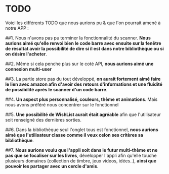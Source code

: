 TODO
=====

Voici les différents TODO que nous aurions pu & que l'on pourrait amené à notre APP : 

##1.
Nous n'avons pas pu terminer la fonctionnalité du scanner. **Nous aurions aimé qu'elle renvoi bien le code barre avec ensuite sur la fenêtre de résultat avoir la possibilité de dire si il est dans notre bibliothèque ou si on désire l'acheter**.

##2.
Même si cela penche plus sur le coté API, **nous aurions aimé une connexion multi-user** 

##3.
La partie store pas du tout développé, **on aurait fortement aimé faire le lien avec amazon afin d'avoir des retours d'informations et une fluidité de possibilité après le scanner d'un code barre**.

##4. 
**Un aspect plus personnalisé, couleurs, thème et animations**. Mais nous avons préféré nous concentrer sur le fonctionnel

##5.
**Une possibilité de WishList aurait était agréable** afin que l'utilisateur soit renseigné des dernières sorties.

##6.
Dans la bibliothèque seul l'onglet tous est fonctionnel, **nous aurions aimé que l'utilisateur classe comme il veux celon ses critères sa bibliothèque**.

##7.
**Nous aurions voulu que l'appli soit dans le futur multi-thème et ne pas que se focaliser sur les livres**, développer l'appli afin qu'elle touche plusieurs domaines (collection de timbre, jeux videos, idées..), **ainsi que pouvoir les partager avec un cercle d'amis**. 